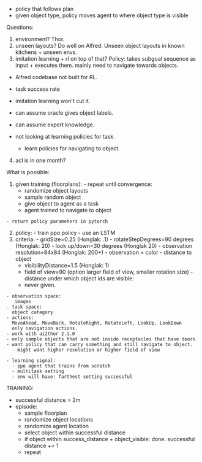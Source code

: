 - policy that follows plan
- given object type, policy moves agent to where object type is visible


Questions:
1. environment?
  Thor.
2. unseen layouts? Do well on Alfred.
  Unseen object layouts in known kitchens + unseen envs.
3. imitation learning + rl on top of that?
  Policy: takes subgoal sequence as input + executes them. mainly need to navigate towards objects.
  - Alfred codebase not built for RL.
  - task success rate
  - imitation learning won't cut it.
  - can assume oracle gives object labels.
  - can assume expert knowledge.

  - not looking at learning policies for task.
    - learn policies for navigating to object.
4. acl is in one month?



What is possible:
  1. given training (floorplans):
    - repeat until convergence:
      - randomize object layouts
      - sample random object
      - give object to agent as a task
      - agent trained to navigate to object

    - return policy parameters in pytorch
  2. policy:
    - train ppo policy
    - use an LSTM
  3. criteria:
    - gridSize=0.25 (Honglak: .1)
    - rotateStepDegrees=90 degrees (Honglak: 20)
    - look up/down=30 degrees (Honglak 20)
    - observation resolution=84x84 (Honglak: 200+)
    - observation = color
    - distance to object
      - visibilityDistance=1.5 (Honglak: 1)
      - field of view=90 (option larger field of view, smaller rotation size)
    - distance under which object ids are visible:
      - never given.

    - observation space:
       images
    - task space:
      object category
    - actions:
      MoveAhead, MoveBack, RotateRight, RotateLeft, LookUp, LookDown
      only navigation actions.
    - work with ai2thor 2.1.0
    - only sample objects that are not inside receptacles that have doors
    - want policy that can carry something and still navigate to object.
      - might want higher resolution or higher field of view

    - learning signal:
      - ppo agent that trains from scratch
      - multitask setting
      - env will have: farthest setting successful

TRAINING:
- successful distance = 2m
- episode:
  - sample floorplan
  - randomize object locations
  - randomize agent location
  - select object within successful distance
  - if object within success_distance + object_visible:
      done.
      successful distance += 1
  - repeat



